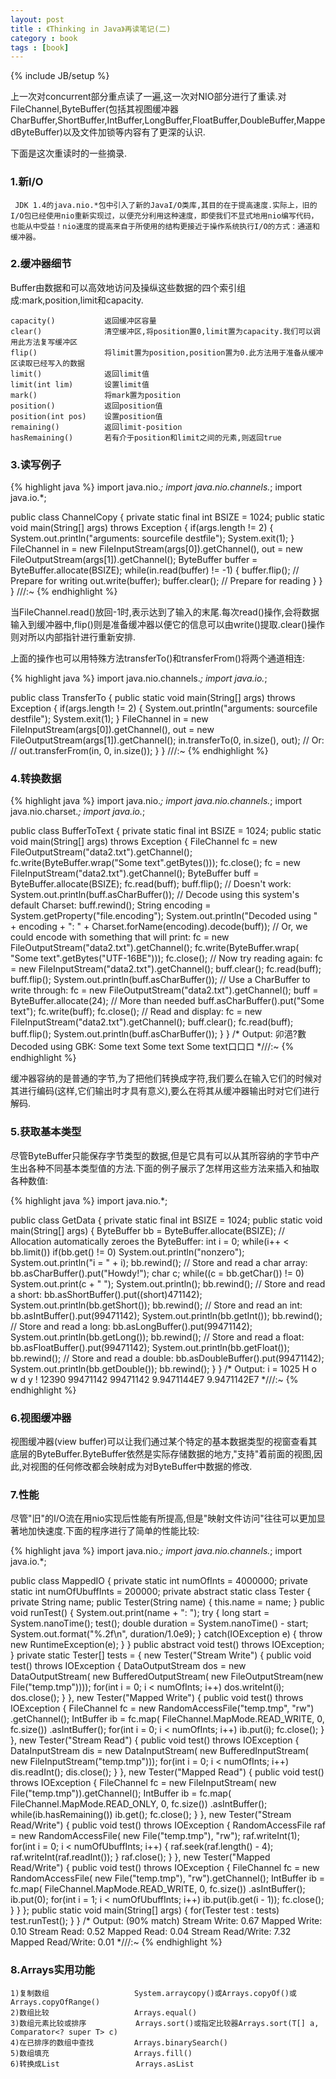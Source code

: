```yaml
---
layout: post
title : 《Thinking in Java》再读笔记(二)
category : book
tags : [book]
---
```

{% include JB/setup %}

上一次对concurrent部分重点读了一遍,这一次对NIO部分进行了重读.对FileChannel,ByteBuffer(包括其视图缓冲器CharBuffer,ShortBuffer,IntBuffer,LongBuffer,FloatBuffer,DoubleBuffer,MappedByteBuffer)以及文件加锁等内容有了更深的认识.

下面是这次重读时的一些摘录.

### 1.新I/O

	 JDK 1.4的java.nio.*包中引入了新的JavaI/O类库,其目的在于提高速度.实际上，旧的I/O包已经使用nio重新实现过，以便充分利用这种速度，即使我们不显式地用nio编写代码，也能从中受益！nio速度的提高来自于所使用的结构更接近于操作系统执行I/O的方式：通道和缓冲器。

### 2.缓冲器细节

Buffer由数据和可以高效地访问及操纵这些数据的四个索引组成:mark,position,limit和capacity.

    capacity()           返回缓冲区容量
    clear()              清空缓冲区,将position置0,limit置为capacity.我们可以调用此方法复写缓冲区
    flip()               将limit置为position,position置为0.此方法用于准备从缓冲区读取已经写入的数据
    limit()              返回limit值
    limit(int lim)       设置limit值
    mark()               将mark置为position
    position()           返回position值
    position(int pos)    设置position值
    remaining()          返回limit-position
    hasRemaining()       若有介于position和limit之间的元素,则返回true

### 3.读写例子

{% highlight java %}
import java.nio.*;
import java.nio.channels.*;
import java.io.*;

public class ChannelCopy {
  private static final int BSIZE = 1024;
  public static void main(String[] args) throws Exception {
    if(args.length != 2) {
      System.out.println("arguments: sourcefile destfile");
      System.exit(1);
    }
    FileChannel
      in = new FileInputStream(args[0]).getChannel(),
      out = new FileOutputStream(args[1]).getChannel();
    ByteBuffer buffer = ByteBuffer.allocate(BSIZE);
    while(in.read(buffer) != -1) {
      buffer.flip(); // Prepare for writing
      out.write(buffer);
      buffer.clear();  // Prepare for reading
    }
  }
} ///:~
{% endhighlight %}

当FileChannel.read()放回-1时,表示达到了输入的末尾.每次read()操作,会将数据输入到缓冲器中,flip()则是准备缓冲器以便它的信息可以由write()提取.clear()操作则对所以内部指针进行重新安排.

上面的操作也可以用特殊方法transferTo()和transferFrom()将两个通道相连:

{% highlight java %}
import java.nio.channels.*;
import java.io.*;

public class TransferTo {
  public static void main(String[] args) throws Exception {
    if(args.length != 2) {
      System.out.println("arguments: sourcefile destfile");
      System.exit(1);
    }
    FileChannel
      in = new FileInputStream(args[0]).getChannel(),
      out = new FileOutputStream(args[1]).getChannel();
    in.transferTo(0, in.size(), out);
    // Or:
    // out.transferFrom(in, 0, in.size());
  }
} ///:~
{% endhighlight %}

### 4.转换数据

{% highlight java %}
import java.nio.*;
import java.nio.channels.*;
import java.nio.charset.*;
import java.io.*;

public class BufferToText {
  private static final int BSIZE = 1024;
  public static void main(String[] args) throws Exception {
    FileChannel fc =
      new FileOutputStream("data2.txt").getChannel();
    fc.write(ByteBuffer.wrap("Some text".getBytes()));
    fc.close();
    fc = new FileInputStream("data2.txt").getChannel();
    ByteBuffer buff = ByteBuffer.allocate(BSIZE);
    fc.read(buff);
    buff.flip();
    // Doesn't work:
    System.out.println(buff.asCharBuffer());
    // Decode using this system's default Charset:
    buff.rewind();
    String encoding = System.getProperty("file.encoding");
    System.out.println("Decoded using " + encoding + ": "
      + Charset.forName(encoding).decode(buff));
    // Or, we could encode with something that will print:
    fc = new FileOutputStream("data2.txt").getChannel();
    fc.write(ByteBuffer.wrap(
      "Some text".getBytes("UTF-16BE")));
    fc.close();
    // Now try reading again:
    fc = new FileInputStream("data2.txt").getChannel();
    buff.clear();
    fc.read(buff);
    buff.flip();
    System.out.println(buff.asCharBuffer());
    // Use a CharBuffer to write through:
    fc = new FileOutputStream("data2.txt").getChannel();
    buff = ByteBuffer.allocate(24); // More than needed
    buff.asCharBuffer().put("Some text");
    fc.write(buff);
    fc.close();
    // Read and display:
    fc = new FileInputStream("data2.txt").getChannel();
    buff.clear();
    fc.read(buff);
    buff.flip();
    System.out.println(buff.asCharBuffer());
  }
} /* Output:
卯浥?數
Decoded using GBK: Some text
Some text
Some text口口口
*///:~
{% endhighlight %}

缓冲器容纳的是普通的字节,为了把他们转换成字符,我们要么在输入它们的时候对其进行编码(这样,它们输出时才具有意义),要么在将其从缓冲器输出时对它们进行解码.

### 5.获取基本类型

尽管ByteBuffer只能保存字节类型的数据,但是它具有可以从其所容纳的字节中产生出各种不同基本类型值的方法.下面的例子展示了怎样用这些方法来插入和抽取各种数值:

{% highlight java %}
import java.nio.*;

public class GetData {
  private static final int BSIZE = 1024;
  public static void main(String[] args) {
    ByteBuffer bb = ByteBuffer.allocate(BSIZE);
    // Allocation automatically zeroes the ByteBuffer:
    int i = 0;
    while(i++ < bb.limit())
      if(bb.get() != 0)
        System.out.println("nonzero");
    System.out.println("i = " + i);
    bb.rewind();
    // Store and read a char array:
    bb.asCharBuffer().put("Howdy!");
    char c;
    while((c = bb.getChar()) != 0)
      System.out.print(c + " ");
    System.out.println();
    bb.rewind();
    // Store and read a short:
    bb.asShortBuffer().put((short)471142);
    System.out.println(bb.getShort());
    bb.rewind();
    // Store and read an int:
    bb.asIntBuffer().put(99471142);
    System.out.println(bb.getInt());
    bb.rewind();
    // Store and read a long:
    bb.asLongBuffer().put(99471142);
    System.out.println(bb.getLong());
    bb.rewind();
    // Store and read a float:
    bb.asFloatBuffer().put(99471142);
    System.out.println(bb.getFloat());
    bb.rewind();
    // Store and read a double:
    bb.asDoubleBuffer().put(99471142);
    System.out.println(bb.getDouble());
    bb.rewind();
  }
} /* Output:
i = 1025
H o w d y !
12390
99471142
99471142
9.9471144E7
9.9471142E7
*///:~
{% endhighlight %}

### 6.视图缓冲器

视图缓冲器(view buffer)可以让我们通过某个特定的基本数据类型的视窗查看其底层的ByteBuffer.ByteBuffer依然是实际存储数据的地方,"支持"着前面的视图,因此,对视图的任何修改都会映射成为对ByteBuffer中数据的修改.

### 7.性能

尽管"旧"的I/O流在用nio实现后性能有所提高,但是"映射文件访问"往往可以更加显著地加快速度.下面的程序进行了简单的性能比较:

{% highlight java %}
import java.nio.*;
import java.nio.channels.*;
import java.io.*;

public class MappedIO {
  private static int numOfInts = 4000000;
  private static int numOfUbuffInts = 200000;
  private abstract static class Tester {
    private String name;
    public Tester(String name) { this.name = name; }
    public void runTest() {
      System.out.print(name + ": ");
      try {
        long start = System.nanoTime();
        test();
        double duration = System.nanoTime() - start;
        System.out.format("%.2f\n", duration/1.0e9);
      } catch(IOException e) {
        throw new RuntimeException(e);
      }
    }
    public abstract void test() throws IOException;
  }
  private static Tester[] tests = {
    new Tester("Stream Write") {
      public void test() throws IOException {
        DataOutputStream dos = new DataOutputStream(
          new BufferedOutputStream(
            new FileOutputStream(new File("temp.tmp"))));
        for(int i = 0; i < numOfInts; i++)
          dos.writeInt(i);
        dos.close();
      }
    },
    new Tester("Mapped Write") {
      public void test() throws IOException {
        FileChannel fc =
          new RandomAccessFile("temp.tmp", "rw")
          .getChannel();
        IntBuffer ib = fc.map(
          FileChannel.MapMode.READ_WRITE, 0, fc.size())
          .asIntBuffer();
        for(int i = 0; i < numOfInts; i++)
          ib.put(i);
        fc.close();
      }
    },
    new Tester("Stream Read") {
      public void test() throws IOException {
        DataInputStream dis = new DataInputStream(
          new BufferedInputStream(
            new FileInputStream("temp.tmp")));
        for(int i = 0; i < numOfInts; i++)
          dis.readInt();
        dis.close();
      }
    },
    new Tester("Mapped Read") {
      public void test() throws IOException {
        FileChannel fc = new FileInputStream(
          new File("temp.tmp")).getChannel();
        IntBuffer ib = fc.map(
          FileChannel.MapMode.READ_ONLY, 0, fc.size())
          .asIntBuffer();
        while(ib.hasRemaining())
          ib.get();
        fc.close();
      }
    },
    new Tester("Stream Read/Write") {
      public void test() throws IOException {
        RandomAccessFile raf = new RandomAccessFile(
          new File("temp.tmp"), "rw");
        raf.writeInt(1);
        for(int i = 0; i < numOfUbuffInts; i++) {
          raf.seek(raf.length() - 4);
          raf.writeInt(raf.readInt());
        }
        raf.close();
      }
    },
    new Tester("Mapped Read/Write") {
      public void test() throws IOException {
        FileChannel fc = new RandomAccessFile(
          new File("temp.tmp"), "rw").getChannel();
        IntBuffer ib = fc.map(
          FileChannel.MapMode.READ_WRITE, 0, fc.size())
          .asIntBuffer();
        ib.put(0);
        for(int i = 1; i < numOfUbuffInts; i++)
          ib.put(ib.get(i - 1));
        fc.close();
      }
    }
  };
  public static void main(String[] args) {
    for(Tester test : tests)
      test.runTest();
  }
} /* Output: (90% match)
Stream Write: 0.67
Mapped Write: 0.10
Stream Read: 0.52
Mapped Read: 0.04
Stream Read/Write: 7.32
Mapped Read/Write: 0.01
*///:~
{% endhighlight %}

### 8.Arrays实用功能

    1)复制数组                   System.arraycopy()或Arrays.copyOf()或Arrays.copyOfRange()
    2)数组比较                   Arrays.equal()
    3)数组元素比较或排序           Arrays.sort()或指定比较器Arrays.sort(T[] a, Comparator<? super T> c) 
    4)在已排序的数组中查找         Arrays.binarySearch()
    5)数组填充                   Arrays.fill()
    6)转换成List                 Arrays.asList